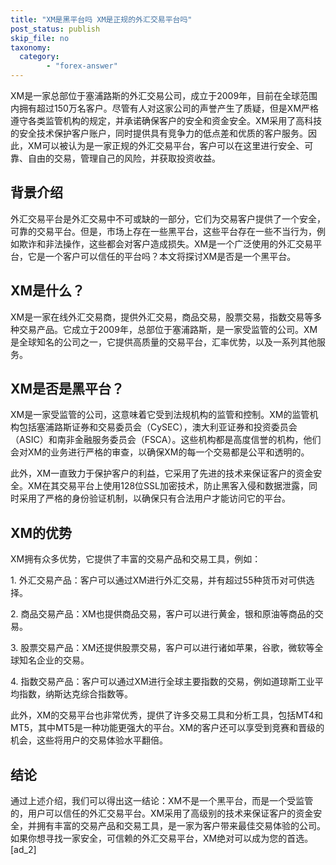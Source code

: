 ```yaml
---
title: "XM是黑平台吗 XM是正规的外汇交易平台吗"
post_status: publish
skip_file: no
taxonomy:
  category:
        - "forex-answer"
---
```


XM是一家总部位于塞浦路斯的外汇交易公司，成立于2009年，目前在全球范围内拥有超过150万名客户。尽管有人对这家公司的声誉产生了质疑，但是XM严格遵守各类监管机构的规定，并承诺确保客户的安全和资金安全。XM采用了高科技的安全技术保护客户账户，同时提供具有竞争力的低点差和优质的客户服务。因此，XM可以被认为是一家正规的外汇交易平台，客户可以在这里进行安全、可靠、自由的交易，管理自己的风险，并获取投资收益。

## 背景介绍

外汇交易平台是外汇交易中不可或缺的一部分，它们为交易客户提供了一个安全，可靠的交易平台。但是，市场上存在一些黑平台，这些平台存在一些不当行为，例如欺诈和非法操作，这些都会对客户造成损失。XM是一个广泛使用的外汇交易平台，它是一个客户可以信任的平台吗？本文将探讨XM是否是一个黑平台。

## XM是什么？

XM是一家在线外汇交易商，提供外汇交易，商品交易，股票交易，指数交易等多种交易产品。它成立于2009年，总部位于塞浦路斯，是一家受监管的公司。XM是全球知名的公司之一，它提供高质量的交易平台，汇率优势，以及一系列其他服务。

## XM是否是黑平台？

XM是一家受监管的公司，这意味着它受到法规机构的监管和控制。XM的监管机构包括塞浦路斯证券和交易委员会（CySEC），澳大利亚证券和投资委员会（ASIC）和南非金融服务委员会（FSCA）。这些机构都是高度信誉的机构，他们会对XM的业务进行严格的审查，以确保XM的每一个交易都是公平和透明的。

此外，XM一直致力于保护客户的利益，它采用了先进的技术来保证客户的资金安全。XM在其交易平台上使用128位SSL加密技术，防止黑客入侵和数据泄露，同时采用了严格的身份验证机制，以确保只有合法用户才能访问它的平台。

## XM的优势

XM拥有众多优势，它提供了丰富的交易产品和交易工具，例如：

1\. 外汇交易产品：客户可以通过XM进行外汇交易，并有超过55种货币对可供选择。

2\. 商品交易产品：XM也提供商品交易，客户可以进行黄金，银和原油等商品的交易。

3\. 股票交易产品：XM还提供股票交易，客户可以进行诸如苹果，谷歌，微软等全球知名企业的交易。

4\. 指数交易产品：客户可以通过XM进行全球主要指数的交易，例如道琼斯工业平均指数，纳斯达克综合指数等。

此外，XM的交易平台也非常优秀，提供了许多交易工具和分析工具，包括MT4和MT5，其中MT5是一种功能更强大的平台。XM的客户还可以享受到竞赛和晋级的机会，这些将用户的交易体验水平翻倍。

## 结论

通过上述介绍，我们可以得出这一结论：XM不是一个黑平台，而是一个受监管的，用户可以信任的外汇交易平台。XM采用了高级别的技术来保证客户的资金安全，并拥有丰富的交易产品和交易工具，是一家为客户带来最佳交易体验的公司。如果你想寻找一家安全，可信赖的外汇交易平台，XM绝对可以成为您的首选。 \[ad\_2\]
